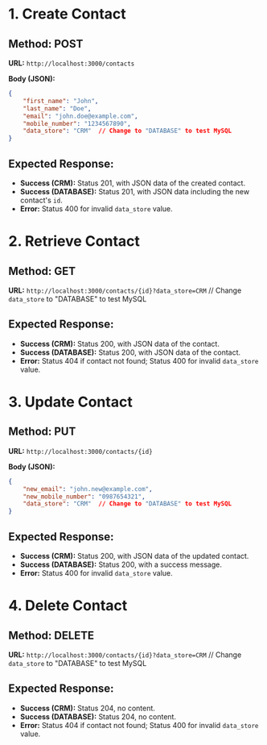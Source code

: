 # 1. Create Contact
## Method: POST
**URL:** `http://localhost:3000/contacts`

**Body (JSON):**
```json
{
    "first_name": "John",
    "last_name": "Doe",
    "email": "john.doe@example.com",
    "mobile_number": "1234567890",
    "data_store": "CRM"  // Change to "DATABASE" to test MySQL
}
```

## Expected Response:
- **Success (CRM):** Status 201, with JSON data of the created contact.
- **Success (DATABASE):** Status 201, with JSON data including the new contact's `id`.
- **Error:** Status 400 for invalid `data_store` value.

# 2. Retrieve Contact
## Method: GET
**URL:** `http://localhost:3000/contacts/{id}?data_store=CRM`  // Change `data_store` to "DATABASE" to test MySQL

## Expected Response:
- **Success (CRM):** Status 200, with JSON data of the contact.
- **Success (DATABASE):** Status 200, with JSON data of the contact.
- **Error:** Status 404 if contact not found; Status 400 for invalid `data_store` value.

# 3. Update Contact
## Method: PUT
**URL:** `http://localhost:3000/contacts/{id}`

**Body (JSON):**
```json
{
    "new_email": "john.new@example.com",
    "new_mobile_number": "0987654321",
    "data_store": "CRM"  // Change to "DATABASE" to test MySQL
}
```

## Expected Response:
- **Success (CRM):** Status 200, with JSON data of the updated contact.
- **Success (DATABASE):** Status 200, with a success message.
- **Error:** Status 400 for invalid `data_store` value.

# 4. Delete Contact
## Method: DELETE
**URL:** `http://localhost:3000/contacts/{id}?data_store=CRM`  // Change `data_store` to "DATABASE" to test MySQL

## Expected Response:
- **Success (CRM):** Status 204, no content.
- **Success (DATABASE):** Status 204, no content.
- **Error:** Status 404 if contact not found; Status 400 for invalid `data_store` value.
```
